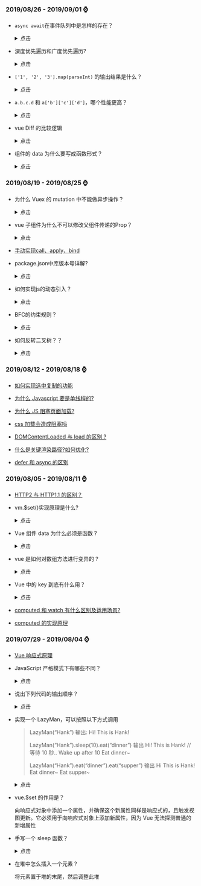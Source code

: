 ### **2019/08/26 - 2019/09/01** :watch:
- `async await`在事件队列中是怎样的存在？

  <details>
  <summary>点击</summary>

  从字面意思上看await就是等待，await 等待的是一个表达式，这个表达式的返回值可以是一个 promise 对象也可以是其他值。

  很多人以为 await 会一直等待之后的表达式执行完之后才会继续执行后面的代码，实际上 await 是一个让出线程的标志。await 后面的表达式会先执行一遍，将 await 后面的代码加入到 microtask中，然后就会跳出整个 async 函数来执行后面的代码。

  由于因为 async await 本身就是 promise+generato r的语法糖。所以 await 后面的代码是 microtask。所以
    ```js
    async function async1() {
      console.log('async1 start');
      await async2();
      console.log('async1 end');
    }
    // 等价于
    async function async1() {
      console.log('async1 start');
      Promise.resolve(async2()).then(() => {
                    console.log('async1 end');
            })
    }
    ```
  </details>

- 深度优先遍历和广度优先遍历?

  <details>
  <summary>点击</summary>

  深度优先：找到一个节点后，把它的后辈都找出来，最常用递归法。

  广度优先：找到一个节点后，把他同级的兄弟节点都找出来放在前边，把孩子放到后边，最常用 while

  </details>


- `['1', '2', '3'].map(parseInt)` 的输出结果是什么？

  <details>
  <summary>点击</summary>

  第一眼看到这个题目的时候，脑海跳出的答案是 `[1, 2, 3]`，但是真正的答案是`[1, NaN, NaN]`。

  首先让我们回顾一下，map 函数的第一个参数 callback：

  `var new_array = arr.map(function callback(currentValue[, index[, array]]) { // Return element for new_array }[, thisArg])`

  这个 callback 一共可以接收三个参数，其中第一个参数代表当前被处理的元素，而第二个参数代表该元素的索引。

  而parseInt则是用来解析字符串的，使字符串成为指定基数的整数。
  `parseInt(string, radix)`
  接收两个参数，第一个表示被处理的值（字符串），第二个表示为解析时的基数。

  了解这两个函数后，我们可以模拟一下运行情况
  ```js
  parseInt('1', 0) //radix为0时，且string参数不以“0x”和“0”开头时，按照10为基数处理。这个时候返回1

  parseInt('2', 1) //基数为1（1进制）表示的数中，最大值小于2，所以无法解析，返回NaN

  parseInt('3', 2) //基数为2（2进制）表示的数中，最大值小于3，所以无法解析，返回NaN
  ```
  map函数返回的是一个数组，所以最后结果为 `[1, NaN, NaN]`

  </details>

- `a.b.c.d` 和 `a['b']['c']['d']`，哪个性能更高？

  <details>
  <summary>点击</summary>

  a.b.c.d 比 a['b']['c']['d'] 性能高点，后者还要考虑 [ ] 中是变量的情况，再者，从两种形式的结构来看，显然编译器解析前者要比后者容易些，自然也就快一点。

  ![两者的 AST 对比](https://user-images.githubusercontent.com/9009389/56872978-501d9a00-6a61-11e9-9e69-85ff00c031fc.png)

  </details>
  
- vue Diff 的比较逻辑

  
  <details>
  <summary>点击</summary>

    Vue 只会对**新旧节点**中 **父节点是相同节点** 的 **那一层子节点** 进行比较

    也可以说成是

    **只有两个新旧节点是相同节点的时候，才会去比较他们各自的子节点**

    最大的根节点一开始可以直接比较

    这也叫做 **同层级比较**，并不需要递归，虽然好像降低了一些复用性，也是为了避免过度优化，是一种很高效的 Diff 算法


    **比较逻辑：**
    
    1、能不移动，尽量不移动

    2、没得办法，只好移动

    3、实在不行，新建或删除

  </details>

- 组件的 data 为什么要写成函数形式？

  <details>
  <summary>点击</summary>

    Vue 的组件都是可复用的，一个组件创建好后，可以在多个地方复用，而不管复用多少次，组件内的 data 都应该是相互隔离，互不影响的，所以组件每复用一次，data 就应该复用一次，每一处复用组件的 data 改变应该对其他复用组件的数据不影响。

    为了实现这样的效果，data 就不能是单纯的对象，而是以一个函数返回值的形式，所以每个组件实例可以维护独立的数据拷贝，不会相互影响。

  </details>

### **2019/08/19 - 2019/08/25** :watch:

- 为什么 Vuex 的 mutation 中不能做异步操作？

  <details>
  <summary>点击</summary>

  Vuex 中所有的状态更新的唯一途径都是 mutation，异步操作通过 Action 来提交 mutation 实现，这样使得我们可以方便地跟踪每一个状态的变化，从而让我们能够实现一些工具帮助我们更好地了解我们的应用。

  </details>

- vue 子组件为什么不可以修改父组件传递的Prop？

  <details>
  <summary>点击</summary>

  Vue提倡单向数据流,即父级 props 的更新会流向子组件,但是反过来则不行。这是为了防止意外的改变父组件状态，使得应用的数据流变得难以理解。如果破坏了单向数据流，当应用复杂时，debug 的成本会非常高。

  </details>


- [手动实现call、apply、bind](../javascript/手动实现call、apply、bind.md)

- package.json中库版本号详解?

  <details>
  <summary>点击</summary>

  当我们看package.json文件时，会看到以下几种版本号的表示方式，有的是一个^，有的是~，而有的就是单纯的数字
  ```
  "babel-core": "7.0.0-bridge.0",
  "babel-eslint": "^10.0.1",
  "babel-jest": "~23.6.0",
  ```
  当我们使用npm install —save 安装时，优先会使用插入符号(^)而不是波浪线(~)

  **版本号的含义**
  node中的版本号都是由3个数字用(.)连接起来，三个数字的含义分别为major, minor, patch

  例如，10.0.1对应major, minor, patch就是：10是marjor version, 0是minor version, 1是patch version

  **其中：**

  major version: 这个版本号变化了表示有了一个不可以和上个版本兼容的更新

  minor version: 这个版本号变化了表示增加了新功能，并可以向后兼容

  patch version: 这个版本号变化了表示修复了bug, 并可以向后兼容

  **~ 和 ^ 的区别**

  波浪符号（~）：会更新到当前minor version（中间的数字）的最新版本，即23.6.0会更新到23.6.x的最新版本，如果出了一个23.7.0，则不会自动升级

  插入符号（^）: 会更新到当前major version（前面的数字）的最新版本，即23.6.0会更新到23.x.x的最新版本，但是不会更新到24.x.x

  最后如果前面不加符号，就安装特定版本的库，不会自动安装更高版本号的库

  </details>
  
- 如何实现js的动态引入？

  <details>
  <summary>点击</summary>

  首先定义一个函数，传入两个参数，url和callback. callback用于js加载完成时调用。

  因为可能出现重复加载，因此使用闭包来保存已经加载的js路径。代码如下：

  ```js
  function loadScript(url, callback) {
    // 通过闭包保存已经加载过的JS，防止重复加载
    const urlList = [];
    return function () {
      if (urlList.indexOf(url) > -1) {
        return;
      }
      callback = callback || function () { };
      const script = document.createElement('script');
      script.type = 'text/javascript';
      if (script.readyState) { //IE
        script.onreadystatechange = function () {
          if (script.readyState === "loaded" || script.readyState === "complete") {
            script.onreadystatechange = null;
            callback();
          }
        };
      } else { //Others
        script.onload = function () {
          callback();
        };
      }
      script.src = url;
      document.body.appendChild(script);
      urlList.push(url);
    };
  }

  // 使用方法
  loadScript("https://cdn.bootcss.com/html2canvas/0.5.0-beta4/html2canvas.min.js")();
  ```

  </details>

- BFC的约束规则？

  <details>
  <summary>点击</summary>

  内部的Box会在垂直方向上一个接一个的放置

  垂直方向上的距离由margin决定。（完整的说法是：属于同一个BFC的两个相邻Box的margin会发生重叠（塌陷），与方向无关。）

  每个元素的左外边距与包含块的左边界相接触（从左向右），即使浮动元素也是如此。（这说明BFC中子元素不会超出他的包含块，而position为absolute的元素可以超出他的包含块边界）

  BFC的区域不会与float的元素区域重叠

  计算BFC的高度时，浮动子元素也参与计算

  BFC就是页面上的一个隔离的独立容器，容器里面的子元素不会影响到外面元素，反之亦然

  </details>

- 如何反转二叉树？？

  <details>
  <summary>点击</summary>

  ```js
  function Mirror(root) {
    if (root === null) {
      return;
    }
    let temp = root.left;
    root.left = root.right;
    root.right = temp;
    Mirror(root.left);
    Mirror(root.right);
  }
  ```

  </details>

### **2019/08/12 - 2019/08/18** :watch:

- [如何实现选中复制的功能](../浏览器/如何实现选中复制的功能.md)

- [为什么 Javascript 要是单线程的?](../浏览器/浏览器渲染过程与性能优化.md)

- [为什么 JS 阻塞页面加载?](../浏览器/浏览器渲染过程与性能优化.md#2-为什么-js-阻塞页面加载-)

- [css 加载会造成阻塞吗](../浏览器/浏览器渲染过程与性能优化.md#3-css-加载会造成阻塞吗)

- [DOMContentLoaded 与 load 的区别 ?](../浏览器/浏览器渲染过程与性能优化.md#4-DOMContentLoaded-与-load-的区别-)

- [什么是关键渲染路径?如何优化?](../浏览器/浏览器渲染过程与性能优化.md#5-什么是关键渲染路径?如何优化?)

- [defer 和 async 的区别](../浏览器/defer和async的区别.md)

### **2019/08/05 - 2019/08/11** :watch:

- [HTTP2 与 HTTP1.1 的区别？](../浏览器/HTTP2与HTTP1.1的区别.md)

* vm.\$set()实现原理是什么?

  <details>
  <summary>点击</summary>

  因为组件是可以复用的,JS 里对象是引用关系,如果组件 data 是一个对象,那么子组件中的 data 属性值会互相污染,产生副作用。

  所以一个组件的 data 选项必须是一个函数,因此每个实例可以维护一份被返回对象的独立的拷贝。new Vue 的实例是不会被复用的,因此不存在以上问题。

  ```js
  export function set(target: Array<any> | Object, key: any, val: any): any {
    // target 为数组
    if (Array.isArray(target) && isValidArrayIndex(key)) {
      // 修改数组的长度, 避免索引>数组长度导致splice()执行有误
      target.length = Math.max(target.length, key); // 利用数组的splice变异方法触发响应式
      target.splice(key, 1, val);
      return val;
    }
    // target为对象, key在target或者target.prototype上 且必须不能在 Object.prototype 上,直接赋值
    if (key in target && !(key in Object.prototype)) {
      target[key] = val;
      return val;
    }
    // 以上都不成立, 即开始给target创建一个全新的属性
    // 获取Observer实例
    const ob = (target: any).__ob__; // target 本身就不是响应式数据, 直接赋值
    if (!ob) {
      target[key] = val;
      return val;
    }
    // 进行响应式处理
    defineReactive(ob.value, key, val);
    ob.dep.notify();
    return val;
  }
  ```

  1. 如果目标是数组,使用 vue 实现的变异方法 splice 实现响应式

  2. 如果目标是对象,判断属性存在,即为响应式,直接赋值

  3. 如果 target 本身就不是响应式,直接赋值

  4. 如果属性不是响应式,则调用 defineReactive 方法进行响应式处理

  </details>

* Vue 组件 data 为什么必须是函数 ?

  <details>
  <summary>点击</summary>

  因为组件是可以复用的,JS 里对象是引用关系,如果组件 data 是一个对象,那么子组件中的 data 属性值会互相污染,产生副作用。

  所以一个组件的 data 选项必须是一个函数,因此每个实例可以维护一份被返回对象的独立的拷贝。new Vue 的实例是不会被复用的,因此不存在以上问题。

  </details>

* vue 是如何对数组方法进行变异的 ?

  <details>
  <summary>点击</summary>

  简单来说,Vue 通过原型拦截的方式重写了数组的 7 个方法,首先获取到这个数组的 ob,也就是它的 Observer 对象,如果有新的值,就调用 observeArray 对新的值进行监听,然后手动调用 notify,通知 render watcher,执行 update

  </details>

* Vue 中的 key 到底有什么用？

  <details>
  <summary>点击</summary>

  key 是给每一个 vnode 的唯一 id,依靠 key,我们的 diff 操作可以更准确、更快速 (对于简单列表页渲染来说 diff 节点也更快,但会产生一些隐藏的副作用,比如可能不会产生过渡效果,或者在某些节点有绑定数据（表单）状态，会出现状态错位。)

  diff 算法的过程中,先会进行新旧节点的首尾交叉对比,当无法匹配的时候会用新节点的 key 与旧节点进行比对,从而找到相应旧节点.

  更准确 : 因为带 key 就不是就地复用了,在 sameNode 函数 a.key === b.key 对比中可以避免就地复用的情况。所以会更加准确,如果不加 key,会导致之前节点的状态被保留下来,会产生一系列的 bug。

  更快速 : key 的唯一性可以被 Map 数据结构充分利用,相比于遍历查找的时间复杂度 O(n),Map 的时间复杂度仅仅为 O(1),源码如下:

  </details>

* [computed 和 watch 有什么区别及运用场景?](../vue/computed和watch有什么区别及运用场景.md)
* [computed 的实现原理](../vue/computed的实现原理.md)

### **2019/07/29 - 2019/08/04** :watch:

- [Vue 响应式原理](../vue/Vue响应式原理.md)

- JavaScript 严格模式下有哪些不同？

  <details>
  <summary>点击</summary>

  - 不允许不使用 var 关键字去创建全局变量，抛出 ReferenceError
  - 不允许对变量使用 delete 操作符，抛 ReferenceError
  - 不可对对象的只读属性赋值，不可对对象的不可配置属性使用 delete 操作符，不可为不可拓展的对象添加属性，均抛 TypeError
  - 对象属性名必须唯一
  - 函数中不可有重名参数
  - 在函数内部对修改参数不会反映到 arguments 中
  - 淘汰 arguments.callee 和 arguments.caller
  - 不可在 if 内部声明函数
  - 抛弃 with 语句

  </details>

- 说出下列代码的输出顺序？

  <details>
  <summary>点击</summary>

  ```html
  <div id="app">
    <span id="name" ref="name">{{ name }}</span>
    <button @click="change">change name</button>
    <div id="content"></div>
  </div>
  <script>
    new Vue({
      el: '#app',
      data() {
        return {
          name: 'SHERlocked93',
        };
      },
      methods: {
        change() {
          const $name = this.$refs.name;
          this.$nextTick(() => console.log('setter前：' + $name.innerHTML));
          this.name = ' name改喽 ';
          console.log('同步方式：' + this.$refs.name.innerHTML);
          setTimeout(() =>
            this.console('setTimeout方式：' + this.$refs.name.innerHTML)
          );
          this.$nextTick(() => console.log('setter后：' + $name.innerHTML));
          this.$nextTick().then(() =>
            console.log('Promise方式：' + $name.innerHTML)
          );
        },
      },
    });
  </script>
  ```

  这里涉及的知识是 vue.\$nextTick()原理，详情可查看[《全面解析 Vue.nextTick 实现原理》](https://mp.weixin.qq.com/s/mCcW4OYj3p3471ghMBylBw)

  ```
  同步方式：SHERlocked93
  setter前：SHERlocked93
  setter后：name改喽
  Promise方式：name改喽
  setTimeout方式：name改喽
  ```

  </details>

* 实现一个 LazyMan，可以按照以下方式调用

  > LazyMan(“Hank”) 输出: Hi! This is Hank!
  >
  > LazyMan(“Hank”).sleep(10).eat(“dinner”) 输出 Hi! This is Hank! // 等待 10 秒.. Wake up after 10 Eat dinner~
  >
  > LazyMan(“Hank”).eat(“dinner”).eat(“supper”) 输出 Hi This is Hank! Eat dinner~ Eat supper~

  <details>
  <summary>点击</summary>

  ```js
  class LazyMan {
    constructor(name) {
      this.name = name;
      this.asyncFun = Promise.resolve();
      console.log(`--------- 我就是 ${this.name}! ---------`);
    }
    sleep(delay) {
      this.asyncFun = this.asyncFun.then(() => {
        return new Promise(resolve => {
          setTimeout(() => {
            console.log(`--------- 我睡了 ${delay / 1000}s 然后 ----------`);
            resolve();
          }, delay);
        });
      });
      return this; //提供 ”链式调用“
    }
    eat(food) {
      this.asyncFun = this.asyncFun.then(() => {
        console.log(`--------- 吃 ${food}~ ---------`);
        return Promise.resolve();
      });
      return this;
    }
  }

  new LazyMan('小皮咖')
    .sleep(4000)
    .eat('豆浆')
    .eat('油条')
    .sleep(2000)
    .eat('炒年糕');
  ```

  </details>

* vue.\$set 的作用是？

  向响应式对象中添加一个属性，并确保这个新属性同样是响应式的，且触发视图更新。它必须用于向响应式对象上添加新属性，因为 Vue 无法探测普通的新增属性

* 手写一个 sleep 函数？

  <details>
  <summary>点击</summary>

  ```js
  // 时间戳版本
  function sleep(time) {
    let startTime = new Date().getTime();
    while (new Date().getTime() - startTime < time) {}
    console.log('sleep ' + time + 'ms');
  }
  // promise
  function sleep2(time) {
    return new Promise((resolve, reject) => {
      setTimeout(() => {
        console.log('sleep ' + time + 'ms');
        resolve();
      }, time);
    });
  }

  // 测试
  const haha = async () => {
    console.log(11);
    sleep(2000);
    await sleep2(3000);
    console.log(222);
  };

  haha();
  ```

  </details>

* 在堆中怎么插入一个元素？

  将元素置于堆的末尾，然后调整此堆